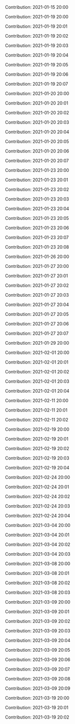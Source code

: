 Contribution: 2021-01-15 20:00

Contribution: 2021-01-19 20:00

Contribution: 2021-01-19 20:01

Contribution: 2021-01-19 20:02

Contribution: 2021-01-19 20:03

Contribution: 2021-01-19 20:04

Contribution: 2021-01-19 20:05

Contribution: 2021-01-19 20:06

Contribution: 2021-01-19 20:07

Contribution: 2021-01-20 20:00

Contribution: 2021-01-20 20:01

Contribution: 2021-01-20 20:02

Contribution: 2021-01-20 20:03

Contribution: 2021-01-20 20:04

Contribution: 2021-01-20 20:05

Contribution: 2021-01-20 20:06

Contribution: 2021-01-20 20:07

Contribution: 2021-01-23 20:00

Contribution: 2021-01-23 20:01

Contribution: 2021-01-23 20:02

Contribution: 2021-01-23 20:03

Contribution: 2021-01-23 20:04

Contribution: 2021-01-23 20:05

Contribution: 2021-01-23 20:06

Contribution: 2021-01-23 20:07

Contribution: 2021-01-23 20:08

Contribution: 2021-01-26 20:00

Contribution: 2021-01-27 20:00

Contribution: 2021-01-27 20:01

Contribution: 2021-01-27 20:02

Contribution: 2021-01-27 20:03

Contribution: 2021-01-27 20:04

Contribution: 2021-01-27 20:05

Contribution: 2021-01-27 20:06

Contribution: 2021-01-27 20:07

Contribution: 2021-01-29 20:00

Contribution: 2021-02-01 20:00

Contribution: 2021-02-01 20:01

Contribution: 2021-02-01 20:02

Contribution: 2021-02-01 20:03

Contribution: 2021-02-01 20:04

Contribution: 2021-02-11 20:00

Contribution: 2021-02-11 20:01

Contribution: 2021-02-11 20:02

Contribution: 2021-02-19 20:00

Contribution: 2021-02-19 20:01

Contribution: 2021-02-19 20:02

Contribution: 2021-02-19 20:03

Contribution: 2021-02-19 20:04

Contribution: 2021-02-24 20:00

Contribution: 2021-02-24 20:01

Contribution: 2021-02-24 20:02

Contribution: 2021-02-24 20:03

Contribution: 2021-02-24 20:04

Contribution: 2021-03-04 20:00

Contribution: 2021-03-04 20:01

Contribution: 2021-03-04 20:02

Contribution: 2021-03-04 20:03

Contribution: 2021-03-08 20:00

Contribution: 2021-03-08 20:01

Contribution: 2021-03-08 20:02

Contribution: 2021-03-08 20:03

Contribution: 2021-03-09 20:00

Contribution: 2021-03-09 20:01

Contribution: 2021-03-09 20:02

Contribution: 2021-03-09 20:03

Contribution: 2021-03-09 20:04

Contribution: 2021-03-09 20:05

Contribution: 2021-03-09 20:06

Contribution: 2021-03-09 20:07

Contribution: 2021-03-09 20:08

Contribution: 2021-03-09 20:09

Contribution: 2021-03-19 20:00

Contribution: 2021-03-19 20:01

Contribution: 2021-03-19 20:02

